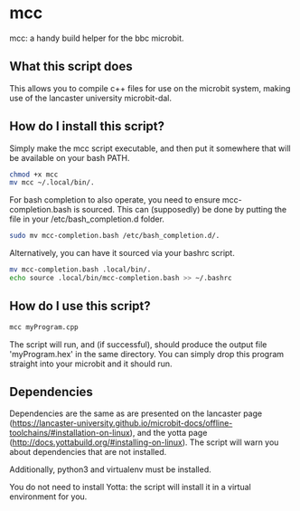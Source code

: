 # mcc
mcc: a handy build helper for the bbc microbit.

## What this script does
This allows you to compile c++ files for use on the microbit system, making use of the lancaster university microbit-dal.

## How do I install this script?
Simply make the mcc script executable, and then put it somewhere that will be available on your bash PATH.
```bash
chmod +x mcc
mv mcc ~/.local/bin/.
```

For bash completion to also operate, you need to ensure mcc-completion.bash is sourced. This can (supposedly) be done by putting the file in your /etc/bash_completion.d folder.
```bash
sudo mv mcc-completion.bash /etc/bash_completion.d/.
```

Alternatively, you can have it sourced via your bashrc script.
```bash
mv mcc-completion.bash .local/bin/.
echo source .local/bin/mcc-completion.bash >> ~/.bashrc
```

## How do I use this script?
```bash
mcc myProgram.cpp
```

The script will run, and (if successful), should produce the output file 'myProgram.hex' in the same directory. You can simply drop this program straight into your microbit and it should run.

## Dependencies
Dependencies are the same as are presented on the lancaster page (https://lancaster-university.github.io/microbit-docs/offline-toolchains/#installation-on-linux), and the yotta page (http://docs.yottabuild.org/#installing-on-linux). The script will warn you about dependencies that are not installed.

Additionally, python3 and virtualenv must be installed.

You do not need to install Yotta: the script will install it in a virtual environment for you.
